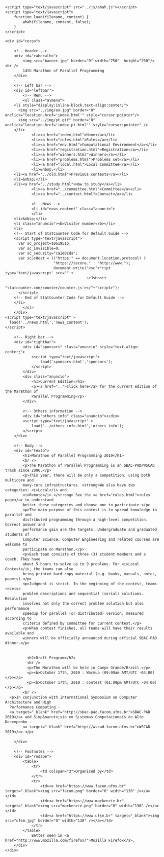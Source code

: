 <!DOCTYPE html>
<html>
<head>
	<meta http-equiv="cache-control" content="no-cache, no-store, must-revalidate">
	<meta http-equiv="pragma" content="no-cache">
	<meta http-equiv="expires" content="0">
	<title>:: Marathon of Parallel Programming ::</title>
	<link rel="stylesheet" href="../css/marathonHTML5.css" type="text/css">

	<script type="text/javascript" src="../js/ahah.js"></script>
	<script type="text/javascript">
		function load(filename, content) {
			ahah(filename, content, false);
		}
	</script>

</head>
<body>

	<div id="corpo">

		<!-- Header -->
		<div id="cabecalho">
			<img src="banner.jpg" border="0" width="750"  height="200"/><br />
			14th Marathon of Parallel Programming
		</div>

		<!-- Left bar -->
		<div id="leftbar">
			<!-- Menu -->
			<ul class="avmenu">
        <li style="display:inline-block;text-align:center;">
          <img src="../img/en.jpg" border="0" onclick="location.href='index.html'" style="cursor:pointer"/>
          <img src="../img/pt.gif" border="0" onclick="location.href='index.pt.html'" style="cursor:pointer" />
        </li>
				<li><a href="index.html">Home</a></li>
				<li><a href="rules.html">Rules</a></li>
				<li><a href="env.html">Computational Environment</a></li>
				<li><a href="registration.html">Registration</a></li>
				<li><a href="winners.html">Winners</a></li>
				<li><a href="problems.html">Problems set</a></li>
				<li><a href="local.html">Local Committee</a></li>
				<li>&nbsp;</li>
        <li><a href="../old.html">Previous contests</a></li>
        <li>&nbsp;</li>
        <li><a href="../study.html">How to study</a></li>
				<li><a href="../committee.html">Committee</a></li>
				<li><a href="../contact.html">Contact</a></li>

				<!-- News -->
				<li id="news_content" class="anuncio">
				</li>
        <li>&nbsp;</li>
        <li class="anuncio"><b>Visitor number</b></li>
        <li>
        <!-- Start of StatCounter Code for Default Guide -->
        <script type="text/javascript">
          var sc_project=10619515;
          var sc_invisible=0;
          var sc_security="ca1e0cda";
          var scJsHost = (("https:" == document.location.protocol) ?
                          "https://secure." : "http://www.");
                          document.write("<sc"+"ript type='text/javascript' src='" +
                                         scJsHost+
                                         "statcounter.com/counter/counter.js'></"+"script>");
          </script>
        <!-- End of StatCounter Code for Default Guide -->
        </li>
			</ul>
		</div>
    <script type="text/javascript" >
      load('../news.html','news_content');
    </script>

		<!-- Right bar -->
		<div id="rightbar">
			<div id="sponsors" class="anuncio" style="text-align: center;">
				<script type="text/javascript">
					load('sponsors.html','sponsors');
				</script>
			</div>
			<div class="anuncio">
				<h1>Current Edition</h1>
				<p><a href="..">Click here</a> for the current edition of the Marathon of
				Parallel Programming</p>
			</div>

			<!-- Others information -->
			<div id="others_info" class="anuncio"></div>
			<script type="text/javascript" >
				load('../others_info.html','others_info');
			</script>
		</div>

		<!-- Body -->
		<div id="texto">
			<h1>Marathon of Parallel Programming 2019</h1>
			<br />
			<p>The Marathon of Parallel Programming is an SBAC-PAD/WSCAD track since 2006.</p>
			<p>This year, there will be only a competition, using both multicore and
			many-core infrastructures. <strong>We also have two categories: <i>Local</i> and
			<i>Remote</i>.</strong> See the <a href="rules.html">rules page</a> to understand
			better these categories and choose one to participate.</p>
			<p>The main purpose of this contest is to spread knowledge in parallel and
			distributed programming through a high-level competition. Correct answer and
			performance gain are the targets. Undergraduate and graduated students of
			Computer Science, Computer Engineering and related courses are welcome to
			participate on Marathon.</p>
			<p>Each team consists of three (3) student members and a coach. They have
			about 5 hours to solve up to 9 problems. For <i>Local Contest</i>, the teams can also
			bring printed hard copy material (e.g. books, manuals, notes, papers).</p>
			<p>Judgment is strict. In the beginning of the contest, teams receive
			problem descriptions and sequential (serial) solutions. Resolution
			involves not only the correct problem solution but also performance
			speedup for parallel (or distributed) version, measured according to
			criteria defined by committee for current contest.</p>
			<p>When contest finishes, all teams will have their results available and
			winners will be officially announced during official SBAC-PAD dinner.</p>
			

		      <h2>Draft Program</h2>
		      <br />
		      <p>The Marathon will be held in Campo Grande/Brazil.</p>
		      <p><b>October 17th, 2019 : Warmup (09:00am AMT/UTC -04:00)</b></p>
		      <p><b>October 17th, 2019 : Contest (01:00pm AMT/UTC -04:00)</b></p>
			<br />
      <p>In conjunction with International Symposium on Computer Architecture and High
      Performance Computing -
      <a target="_blank" href="http://sbac-pad.facom.ufms.br">SBAC-PAD 2019</a> and Simp&oacute;sio em Sistemas Computacionais de Alto Desempenho -
			<a target="_blank" href="http://wscad.facom.ufms.br">WSCAD 2019</a>.</p>

		</div>

		<!-- Footnotes -->
		<div id="rodape">
			<table>
				<tr>
					<td colspan="3">Organized by</td>
				</tr>
				<tr>
					<td><a href="https://www.facom.ufms.br" target="_blank"><img src="facom.png" border="0" width="130" /></a></td>
					<td><a href="https://www.mackenzie.br" target="_blank"><img src="mackenzie.png" border="0" width="130" /></a></td>
					<td><a href="https://www.ufsm.br" target="_blank"><img src="ufsm.jpg" border="0" width="130" /></a></td>
				</tr>
			</table>
				Better seen in <a href="http://www.mozilla.com/firefox/">Mozilla Firefox</a>.
		</div>
	</div>
</body>
</html>
